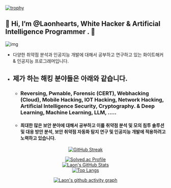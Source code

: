 [![trophy](https://github-profile-trophy.vercel.app/?username=Laonhearts&theme=algolia&column=10)](https://github.com/Luon/)

## 💫 Hi, I’m @Laonhearts, White Hacker & Artificial Intelligence Programmer . 💫
![img](https://github.com/user-attachments/assets/c4acc5f3-f770-4d9a-9079-7f6ee0eebc35)
- 다양한 취약점 분석과 인공지능 개발에 대해서 공부하고 연구하고 있는 화이트해커 & 인공지능 프로그래머입니다.

- ## 제가 하는 해킹 분야들은 아래와 같습니다.

  - ### Reversing, Pwnable, Forensic (CERT), Webhacking (Cloud), Mobile Hacking, IOT Hacking, Network Hacking, Artificial Intelligence Security, Cryptography. &  Deep Learning, Machine Learning, LLM, .....
 
  - #### 최대한 많은 보안 분야에 대해서 공부하고 이를 취약점 분석 및 모의 침투 솔루션 및 대응 방안 분석, 보안 취약점 자동화 탐지 연구 및 인공지능 개발에 적용하려고 노력하고 있습니다. 
    
<div align = "center">

[![GitHub Streak](https://github-readme-streak-stats.herokuapp.com/?user=Laonhearts&theme=holi-theme)](https://git.io/streak-stats)

[![Solved.ac Profile](http://mazassumnida.wtf/api/v2/generate_badge?boj=dsph9245)](https://solved.ac/dsph9245) <br/>
[![Laon's GitHub Stats](https://github-readme-stats.vercel.app/api?username=Laonhearts&hide=contribs,prs&show_icons=true&theme=ambient_gradient)](https://github.com/anuraghazra/github-readme-stats)
<br>
[![Top Langs](https://github-readme-stats.vercel.app/api/top-langs/?username=Laonhearts&langs_count=10&hide=contribs,prs&show_icons=true&theme=ambient_gradient)](https://github.com/anuraghazra/github-readme-stats)

[![Laon's github activity graph](https://github-readme-activity-graph.vercel.app/graph?username=Laonhearts&theme=react-dark&border=true)](https://github.com/ashutosh00710/github-readme-activity-graph)

</div>
 
